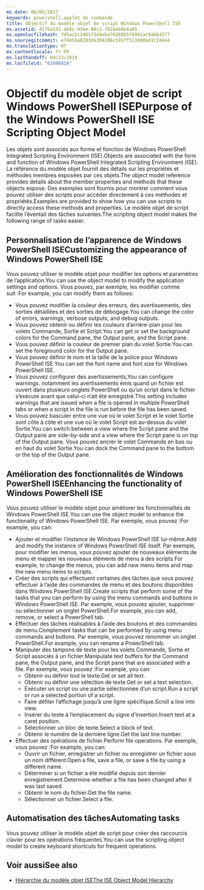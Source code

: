 ```yaml
---
ms.date: 06/05/2017
keywords: powershell,applet de commande
title: Objectif du modèle objet de script Windows PowerShell ISE
ms.assetid: d176a131-ab0c-43ee-80c1-f824ab8e4a05
ms.openlocfilehash: fd5ac2c34b173d4eba7636bb5760b1ac9abb4277
ms.sourcegitcommit: e7445ba8203da304286c591ff513900ad1c244a4
ms.translationtype: HT
ms.contentlocale: fr-FR
ms.lasthandoff: 04/23/2019
ms.locfileid: "62086814"
---
```

# <a name="purpose-of-the-windows-powershell-ise-scripting-object-model"></a><span data-ttu-id="a428b-103">Objectif du modèle objet de script Windows PowerShell ISE</span><span class="sxs-lookup"><span data-stu-id="a428b-103">Purpose of the Windows PowerShell ISE Scripting Object Model</span></span>

<span data-ttu-id="a428b-104">Les objets sont associés aux forme et fonction de Windows PowerShell Integrated Scripting Environment (ISE).</span><span class="sxs-lookup"><span data-stu-id="a428b-104">Objects are associated with the form and function of Windows PowerShell Integrated Scripting Environment (ISE).</span></span> <span data-ttu-id="a428b-105">La référence du modèle objet fournit des détails sur les propriétés et méthodes membres exposées par ces objets.</span><span class="sxs-lookup"><span data-stu-id="a428b-105">The object model reference provides details about the member properties and methods that these objects expose.</span></span> <span data-ttu-id="a428b-106">Des exemples sont fournis pour montrer comment vous pouvez utiliser des scripts pour accéder directement à ces méthodes et propriétés.</span><span class="sxs-lookup"><span data-stu-id="a428b-106">Examples are provided to show how you can use scripts to directly access these methods and properties.</span></span> <span data-ttu-id="a428b-107">Le modèle objet de script facilite l’éventail des tâches suivantes.</span><span class="sxs-lookup"><span data-stu-id="a428b-107">The scripting object model makes the following range of tasks easier.</span></span>

## <a name="customizing-the-appearance-of-windows-powershell-ise"></a><span data-ttu-id="a428b-108">Personnalisation de l’apparence de Windows PowerShell ISE</span><span class="sxs-lookup"><span data-stu-id="a428b-108">Customizing the appearance of Windows PowerShell ISE</span></span>

<span data-ttu-id="a428b-109">Vous pouvez utiliser le modèle objet pour modifier les options et paramètres de l’application.</span><span class="sxs-lookup"><span data-stu-id="a428b-109">You can use the object model to modify the application settings and options.</span></span> <span data-ttu-id="a428b-110">Vous pouvez, par exemple, les modifier comme suit :</span><span class="sxs-lookup"><span data-stu-id="a428b-110">For example, you can modify them as follows:</span></span>

- <span data-ttu-id="a428b-111">Vous pouvez modifier la couleur des erreurs, des avertissements, des sorties détaillées et des sorties de débogage.</span><span class="sxs-lookup"><span data-stu-id="a428b-111">You can change the color of errors, warnings, verbose outputs, and debug outputs.</span></span>
- <span data-ttu-id="a428b-112">Vous pouvez obtenir ou définir les couleurs d’arrière-plan pour les volets Commande, Sortie et Script.</span><span class="sxs-lookup"><span data-stu-id="a428b-112">You can get or set the background colors for the Command pane, the Output pane, and the Script pane.</span></span>
- <span data-ttu-id="a428b-113">Vous pouvez définir la couleur de premier plan du volet Sortie.</span><span class="sxs-lookup"><span data-stu-id="a428b-113">You can set the foreground color for the Output pane.</span></span>
- <span data-ttu-id="a428b-114">Vous pouvez définir le nom et la taille de la police pour Windows PowerShell ISE.</span><span class="sxs-lookup"><span data-stu-id="a428b-114">You can set the font name and font size for Windows PowerShell ISE.</span></span>
- <span data-ttu-id="a428b-115">Vous pouvez configurer des avertissements,</span><span class="sxs-lookup"><span data-stu-id="a428b-115">You can configure warnings.</span></span> <span data-ttu-id="a428b-116">notamment les avertissements émis quand un fichier est ouvert dans plusieurs onglets PowerShell ou qu’un script dans le fichier s’exécute avant que celui-ci n’ait été enregistré.</span><span class="sxs-lookup"><span data-stu-id="a428b-116">This setting includes warnings that are issued when a file is opened in multiple PowerShell tabs or when a script in the file is run before the file has been saved.</span></span>
- <span data-ttu-id="a428b-117">Vous pouvez basculer entre une vue où le volet Script et le volet Sortie sont côte à côte et une vue où le volet Script est au-dessus du volet Sortie.</span><span class="sxs-lookup"><span data-stu-id="a428b-117">You can switch between a view where the Script pane and the Output pane are side-by-side and a view where the Script pane is on top of the Output pane.</span></span> <span data-ttu-id="a428b-118">Vous pouvez ancrer le volet Commande en bas ou en haut du volet Sortie.</span><span class="sxs-lookup"><span data-stu-id="a428b-118">You can dock the Command pane to the bottom or the top of the Output pane.</span></span>

## <a name="enhancing-the-functionality-of-windows-powershell-ise"></a><span data-ttu-id="a428b-119">Amélioration des fonctionnalités de Windows PowerShell ISE</span><span class="sxs-lookup"><span data-stu-id="a428b-119">Enhancing the functionality of Windows PowerShell ISE</span></span>

<span data-ttu-id="a428b-120">Vous pouvez utiliser le modèle objet pour améliorer les fonctionnalités de Windows PowerShell ISE.</span><span class="sxs-lookup"><span data-stu-id="a428b-120">You can use the object model to enhance the functionality of Windows PowerShell ISE.</span></span> <span data-ttu-id="a428b-121">Par exemple, vous pouvez :</span><span class="sxs-lookup"><span data-stu-id="a428b-121">For example, you can:</span></span>

- <span data-ttu-id="a428b-122">Ajouter et modifier l’instance de Windows PowerShell ISE lui-même.</span><span class="sxs-lookup"><span data-stu-id="a428b-122">Add and modify the instance of Windows PowerShell ISE itself.</span></span> <span data-ttu-id="a428b-123">Par exemple, pour modifier les menus, vous pouvez ajouter de nouveaux éléments de menu et mapper les nouveaux éléments de menu à des scripts.</span><span class="sxs-lookup"><span data-stu-id="a428b-123">For example, to change the menus, you can add new menu items and map the new menu items to scripts.</span></span>
- <span data-ttu-id="a428b-124">Créer des scripts qui effectuent certaines des tâches que vous pouvez effectuer à l’aide des commandes de menu et des boutons disponibles dans Windows PowerShell ISE.</span><span class="sxs-lookup"><span data-stu-id="a428b-124">Create scripts that perform some of the tasks that you can perform by using the menu commands and buttons in Windows PowerShell ISE.</span></span> <span data-ttu-id="a428b-125">Par exemple, vous pouvez ajouter, supprimer ou sélectionner un onglet PowerShell.</span><span class="sxs-lookup"><span data-stu-id="a428b-125">For example, you can add, remove, or select a PowerShell tab.</span></span>
- <span data-ttu-id="a428b-126">Effectuer des tâches réalisables à l’aide des boutons et des commandes de menu.</span><span class="sxs-lookup"><span data-stu-id="a428b-126">Complement tasks that can be performed by using menu commands and buttons.</span></span> <span data-ttu-id="a428b-127">Par exemple, vous pouvez renommer un onglet PowerShell.</span><span class="sxs-lookup"><span data-stu-id="a428b-127">For example, you can rename a PowerShell tab.</span></span>
- <span data-ttu-id="a428b-128">Manipuler des tampons de texte pour les volets Commande, Sortie et Script associés à un fichier.</span><span class="sxs-lookup"><span data-stu-id="a428b-128">Manipulate text buffers for the Command pane, the Output pane, and the Script pane that are associated with a file.</span></span> <span data-ttu-id="a428b-129">Par exemple, vous pouvez :</span><span class="sxs-lookup"><span data-stu-id="a428b-129">For example, you can:</span></span>
  - <span data-ttu-id="a428b-130">Obtenir ou définir tout le texte.</span><span class="sxs-lookup"><span data-stu-id="a428b-130">Get or set all text.</span></span>
  - <span data-ttu-id="a428b-131">Obtenir ou définir une sélection de texte.</span><span class="sxs-lookup"><span data-stu-id="a428b-131">Get or set a text selection.</span></span>
  - <span data-ttu-id="a428b-132">Exécuter un script ou une partie sélectionnée d’un script.</span><span class="sxs-lookup"><span data-stu-id="a428b-132">Run a script or run a selected portion of a script.</span></span>
  - <span data-ttu-id="a428b-133">Faire défiler l’affichage jusqu’à une ligne spécifique.</span><span class="sxs-lookup"><span data-stu-id="a428b-133">Scroll a line into view.</span></span>
  - <span data-ttu-id="a428b-134">Insérer du texte à l’emplacement du signe d’insertion.</span><span class="sxs-lookup"><span data-stu-id="a428b-134">Insert text at a caret position.</span></span>
  - <span data-ttu-id="a428b-135">Sélectionner un bloc de texte.</span><span class="sxs-lookup"><span data-stu-id="a428b-135">Select a block of text.</span></span>
  - <span data-ttu-id="a428b-136">Obtenir le numéro de la dernière ligne.</span><span class="sxs-lookup"><span data-stu-id="a428b-136">Get the last line number.</span></span>
- <span data-ttu-id="a428b-137">Effectuer des opérations de fichier.</span><span class="sxs-lookup"><span data-stu-id="a428b-137">Perform file operations.</span></span> <span data-ttu-id="a428b-138">Par exemple, vous pouvez :</span><span class="sxs-lookup"><span data-stu-id="a428b-138">For example, you can:</span></span>
  - <span data-ttu-id="a428b-139">Ouvrir un fichier, enregistrer un fichier ou enregistrer un fichier sous un nom différent.</span><span class="sxs-lookup"><span data-stu-id="a428b-139">Open a file, save a file, or save a file by using a different name.</span></span>
  - <span data-ttu-id="a428b-140">Déterminer si un fichier a été modifié depuis son dernier enregistrement.</span><span class="sxs-lookup"><span data-stu-id="a428b-140">Determine whether a file has been changed after it was last saved.</span></span>
  - <span data-ttu-id="a428b-141">Obtenir le nom du fichier.</span><span class="sxs-lookup"><span data-stu-id="a428b-141">Get the file name.</span></span>
  - <span data-ttu-id="a428b-142">Sélectionner un fichier.</span><span class="sxs-lookup"><span data-stu-id="a428b-142">Select a file.</span></span>

## <a name="automating-tasks"></a><span data-ttu-id="a428b-143">Automatisation des tâches</span><span class="sxs-lookup"><span data-stu-id="a428b-143">Automating tasks</span></span>

<span data-ttu-id="a428b-144">Vous pouvez utiliser le modèle objet de script pour créer des raccourcis clavier pour les opérations fréquentes.</span><span class="sxs-lookup"><span data-stu-id="a428b-144">You can use the scripting object model to create keyboard shortcuts for frequent operations.</span></span>

## <a name="see-also"></a><span data-ttu-id="a428b-145">Voir aussi</span><span class="sxs-lookup"><span data-stu-id="a428b-145">See also</span></span>

- [<span data-ttu-id="a428b-146">Hiérarchie du modèle objet ISE</span><span class="sxs-lookup"><span data-stu-id="a428b-146">The ISE Object Model Hierarchy</span></span>](The-ISE-Object-Model-Hierarchy.md)